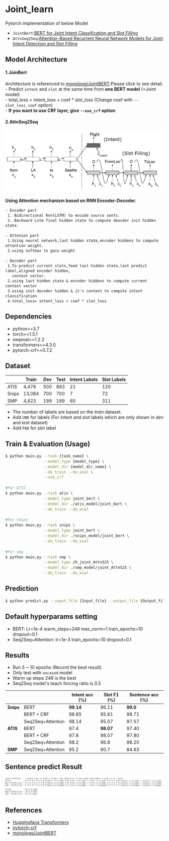 # Joint_learn  
Pytorch implementation of below Model  
   * `JointBert`:[BERT for Joint Intent Classification and Slot Filling](https://arxiv.org/abs/1902.10909)  
   * `AttnSeq2Seq`:[Attention-Based Recurrent Neural Network Models for Joint Intent Detection and Slot Filling](https://arxiv.org/abs/1609.01454)  
  
## Model Architecture  
  
#### 1.JoinBert
Architecture is referenced to [monologg/JointBERT](https://github.com/monologg/JointBERT).Please click to see detail.   
    - Predict `intent` and `slot` at the same time from **one BERT model** (=Joint model)  
    - total_loss = intent_loss + coef \* slot_loss (Change coef with `--slot_loss_coef` option)  
    - **If you want to use CRF layer, give `--use_crf` option**  
  
#### 2.AttnSeq2Seq
  
![](./images/Attn_seq2seq.png)

**Using Attention mechanism based on RNN Encoder-Decoder.**  

    - Encoder part  
     1. Bidirectional Rnn(LSTM) to encode source sents.
     2. Backward Lstm final hidden state to compute deocder init hidden state.  
      
    - Attenion part
     1.Using neural network,last hidden state,encoder hiddens to compute  attention weight.
     2.using softmax to gain weight  
     
    - Decoder part
     1.To predict current slots,feed last hidden state,last predict label,aligned encoder hidden,
       context vector.  
     2.using last hidden state & encoder hiddens to compute current context vector  
     3.using init decoder hidden & it's context to compute intent classification  
     4.total_loss= intent_loss + coef * slot_loss   

## Dependencies  
- python>=3.7
- torch==1.5.1
- seqeval==1.2.2
- transformers==4.3.0
- pytorch-crf==0.7.2
  
## Dataset
|       | Train  | Dev | Test | Intent Labels | Slot Labels |
| ----- | ------ | --- | ---- | ------------- | ----------- |
| ATIS  | 4,478  | 500 | 893  | 21            | 120         |
| Snips | 13,084 | 700 | 700  | 7             | 72          |
| SMP   | 4,623  | 199 | 199  | 60            | 311         |

- The number of labels are based on the _train_ dataset.
- Add `UNK` for labels (For intent and slot labels which are only shown in _dev_ and _test_ dataset)
- Add `PAD` for slot label

## Train & Evaluation (Usage)
  
```bash  
$ python main.py --task {task_name} \
                 --model_type {model_type} \
                 --model_dir {model_dir_name} \
                 --do_train --do_eval \
                 --use_crf

#For ATIS
$ python main.py --task atis \
                 --model_type joint_bert \
                 --model_dir ./atis_model/joint_bert \
                 --do_train --do_eval 

#For Snips
$ python main.py --task snips \
                 --model_type joint_bert \
                 --model_dir ./snips_model/joint_bert \
                 --do_train --do_eval
                 
#For smp
$ python main.py --task smp \
                 --model_type zh_joint_AttnS2S \
                 --model_dir ./smp_model/joint_AttnS2S \
                 --do_train --do_eval 
```  
  
## Prediction  
  
```bash  
$ python predict.py --input_file {Input_file} --output_file {Output_file} --model_dir {Model_dir} --model_type {Model_type}
```  
## Default hyperparams setting  
- BERT: Lr=1e-4 warm_steps=248 max_norm=1 train_epochs=10 dropout=0.1
- Seq2Seq+Attention: lr=1e-3 train_epochs=10 dropout=0.1
## Results  
  
- Run 5 ~ 10 epochs (Record the best result)
- Only test with `uncased` model
- Warm up steps 248 is the best
- Seq2Seq model's teach forcing ratio is 0.5 

|           |                  | Intent acc (%) | Slot F1 (%) | Sentence acc (%) |
| --------- | ---------------- | -------------- | ----------- | ---------------- |
| **Snips** | BERT             | **99.14**      | 96.11       | **99.0**         |
|           | BERT + CRF       | 98.85          | 95.81       | 98.71            |
|           | Seq2Seq+Attention| 98.14          | 95.07       | 97.57            |
| **ATIS**  | BERT             | 97.4           | **98.07**   | 97.40            |
|           | BERT + CRF       | 97.8           | 98.07       | 97.80            |
|           | Seq2Seq+Attention| 98.2           | 96.8        | 98.20            |
| **SMP**   | Seq2Seq+Attention| 95.2           | 90.7        | 84.63            |


## Sentence predict Result  
![](./images/result.png)  
## References  
  
- [Huggingface Transformers](https://github.com/huggingface/transformers)  
- [pytorch-crf](https://github.com/kmkurn/pytorch-crf)  
- [monologg/JointBERT](https://github.com/monologg/JointBERT)
